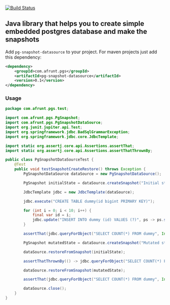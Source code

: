 [![Build Status](https://travis-ci.org/afrunt/h2-snapshots.svg?branch=main)](https://travis-ci.org/afrunt/h2-snapshots)
## Java library that helps you to create simple embedded postgres database and make the snapshots
Add `pg-snapshot-datasource` to your project. For maven projects just add this dependency:
```xml
<dependency>
    <groupId>com.afrunt.pgs</groupId>
    <artifactId>pg-snapshot-datasource</artifactId>
    <version>0.1</version>
</dependency>
```
  
### Usage 
```java
package com.afrunt.pgs.test;

import com.afrunt.pgs.PgSnapshot;
import com.afrunt.pgs.PgSnapshotDataSource;
import org.junit.jupiter.api.Test;
import org.springframework.jdbc.BadSqlGrammarException;
import org.springframework.jdbc.core.JdbcTemplate;

import static org.assertj.core.api.Assertions.assertThat;
import static org.assertj.core.api.Assertions.assertThatThrownBy;

public class PgSnapshotDataSourceTest {
    @Test
    public void testSnapshotCreateRestore() throws Exception {
        PgSnapshotDataSource dataSource = new PgSnapshotDataSource();

        PgSnapshot initialState = dataSource.createSnapshot("Initial state");

        JdbcTemplate jdbc = new JdbcTemplate(dataSource);

        jdbc.execute("CREATE TABLE dummy(id bigint PRIMARY KEY)");

        for (int i = 0; i < 10; i++) {
            final var id = i;
            jdbc.update("INSERT INTO dummy (id) VALUES (?)", ps -> ps.setInt(1, id));
        }

        assertThat(jdbc.queryForObject("SELECT COUNT(*) FROM dummy", Integer.class)).isEqualTo(10);

        PgSnapshot mutatedState = dataSource.createSnapshot("Mutated state");

        dataSource.restoreFromSnapshot(initialState);

        assertThatThrownBy(() -> jdbc.queryForObject("SELECT COUNT(*) FROM dummy", Integer.class)).isInstanceOf(BadSqlGrammarException.class);

        dataSource.restoreFromSnapshot(mutatedState);

        assertThat(jdbc.queryForObject("SELECT COUNT(*) FROM dummy", Integer.class)).isEqualTo(10);

        dataSource.close();
    }
}
```